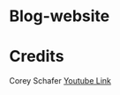 # Blog-website

# Credits

Corey Schafer 
[Youtube Link](https://www.youtube.com/playlist?list=PL-osiE80TeTtoQCKZ03TU5fNfx2UY6U4p)
